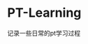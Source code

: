 



























































































# PT-Learning
记录一些日常的pt学习过程
